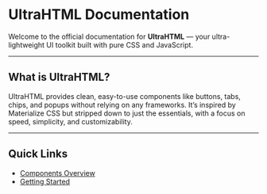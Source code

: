 # UltraHTML Documentation

Welcome to the official documentation for **UltraHTML** — your ultra-lightweight UI toolkit built with pure CSS and JavaScript.

---

## What is UltraHTML?

UltraHTML provides clean, easy-to-use components like buttons, tabs, chips, and popups without relying on any frameworks. It’s inspired by Materialize CSS but stripped down to just the essentials, with a focus on speed, simplicity, and customizability.

---

## Quick Links

- [Components Overview](components.md)
- [Getting Started](../README.md)
